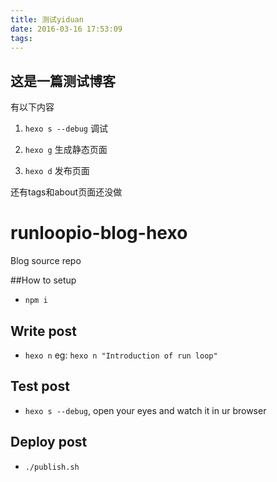 ```yaml
---
title: 测试yiduan
date: 2016-03-16 17:53:09
tags:
---
```


## 这是一篇测试博客

有以下内容

1. `hexo s --debug` 调试

2. `hexo g` 生成静态页面

3. `hexo d` 发布页面

还有tags和about页面还没做


# runloopio-blog-hexo

Blog source repo

##How to setup

- `npm i`

## Write post

- `hexo n` eg: `hexo n "Introduction of run loop"`

## Test post

- `hexo s --debug`, open your eyes and watch it in ur browser

## Deploy post

- `./publish.sh`
